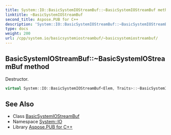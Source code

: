 ```yaml
---
title: System::IO::BasicSystemIOStreamBuf::~BasicSystemIOStreamBuf method
linktitle: ~BasicSystemIOStreamBuf
second_title: Aspose.PUB for C++
description: 'System::IO::BasicSystemIOStreamBuf::~BasicSystemIOStreamBuf method. Destructor in C++.'
type: docs
weight: 200
url: /cpp/system.io/basicsystemiostreambuf/~basicsystemiostreambuf/
---
```

## BasicSystemIOStreamBuf::~BasicSystemIOStreamBuf method


Destructor.

```cpp
virtual System::IO::BasicSystemIOStreamBuf<Elem, Traits>::~BasicSystemIOStreamBuf() override
```

## See Also

* Class [BasicSystemIOStreamBuf](../)
* Namespace [System::IO](../../)
* Library [Aspose.PUB for C++](../../../)
